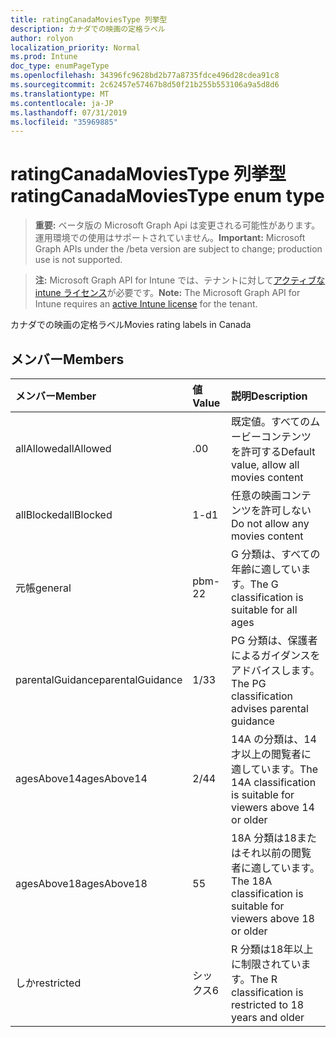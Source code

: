 ```yaml
---
title: ratingCanadaMoviesType 列挙型
description: カナダでの映画の定格ラベル
author: rolyon
localization_priority: Normal
ms.prod: Intune
doc_type: enumPageType
ms.openlocfilehash: 34396fc9628bd2b77a8735fdce496d28cdea91c8
ms.sourcegitcommit: 2c62457e57467b8d50f21b255b553106a9a5d8d6
ms.translationtype: MT
ms.contentlocale: ja-JP
ms.lasthandoff: 07/31/2019
ms.locfileid: "35969885"
---
```

# <a name="ratingcanadamoviestype-enum-type"></a><span data-ttu-id="df554-103">ratingCanadaMoviesType 列挙型</span><span class="sxs-lookup"><span data-stu-id="df554-103">ratingCanadaMoviesType enum type</span></span>

> <span data-ttu-id="df554-104">**重要:** ベータ版の Microsoft Graph Api は変更される可能性があります。運用環境での使用はサポートされていません。</span><span class="sxs-lookup"><span data-stu-id="df554-104">**Important:** Microsoft Graph APIs under the /beta version are subject to change; production use is not supported.</span></span>

> <span data-ttu-id="df554-105">**注:** Microsoft Graph API for Intune では、テナントに対して[アクティブな intune ライセンス](https://go.microsoft.com/fwlink/?linkid=839381)が必要です。</span><span class="sxs-lookup"><span data-stu-id="df554-105">**Note:** The Microsoft Graph API for Intune requires an [active Intune license](https://go.microsoft.com/fwlink/?linkid=839381) for the tenant.</span></span>

<span data-ttu-id="df554-106">カナダでの映画の定格ラベル</span><span class="sxs-lookup"><span data-stu-id="df554-106">Movies rating labels in Canada</span></span>

## <a name="members"></a><span data-ttu-id="df554-107">メンバー</span><span class="sxs-lookup"><span data-stu-id="df554-107">Members</span></span>
|<span data-ttu-id="df554-108">メンバー</span><span class="sxs-lookup"><span data-stu-id="df554-108">Member</span></span>|<span data-ttu-id="df554-109">値</span><span class="sxs-lookup"><span data-stu-id="df554-109">Value</span></span>|<span data-ttu-id="df554-110">説明</span><span class="sxs-lookup"><span data-stu-id="df554-110">Description</span></span>|
|:---|:---|:---|
|<span data-ttu-id="df554-111">allAllowed</span><span class="sxs-lookup"><span data-stu-id="df554-111">allAllowed</span></span>|<span data-ttu-id="df554-112">.0</span><span class="sxs-lookup"><span data-stu-id="df554-112">0</span></span>|<span data-ttu-id="df554-113">既定値。すべてのムービーコンテンツを許可する</span><span class="sxs-lookup"><span data-stu-id="df554-113">Default value, allow all movies content</span></span>|
|<span data-ttu-id="df554-114">allBlocked</span><span class="sxs-lookup"><span data-stu-id="df554-114">allBlocked</span></span>|<span data-ttu-id="df554-115">1-d</span><span class="sxs-lookup"><span data-stu-id="df554-115">1</span></span>|<span data-ttu-id="df554-116">任意の映画コンテンツを許可しない</span><span class="sxs-lookup"><span data-stu-id="df554-116">Do not allow any movies content</span></span>|
|<span data-ttu-id="df554-117">元帳</span><span class="sxs-lookup"><span data-stu-id="df554-117">general</span></span>|<span data-ttu-id="df554-118">pbm-2</span><span class="sxs-lookup"><span data-stu-id="df554-118">2</span></span>|<span data-ttu-id="df554-119">G 分類は、すべての年齢に適しています。</span><span class="sxs-lookup"><span data-stu-id="df554-119">The G classification is suitable for all ages</span></span>|
|<span data-ttu-id="df554-120">parentalGuidance</span><span class="sxs-lookup"><span data-stu-id="df554-120">parentalGuidance</span></span>|<span data-ttu-id="df554-121">1/3</span><span class="sxs-lookup"><span data-stu-id="df554-121">3</span></span>|<span data-ttu-id="df554-122">PG 分類は、保護者によるガイダンスをアドバイスします。</span><span class="sxs-lookup"><span data-stu-id="df554-122">The PG classification advises parental guidance</span></span>|
|<span data-ttu-id="df554-123">agesAbove14</span><span class="sxs-lookup"><span data-stu-id="df554-123">agesAbove14</span></span>|<span data-ttu-id="df554-124">2/4</span><span class="sxs-lookup"><span data-stu-id="df554-124">4</span></span>|<span data-ttu-id="df554-125">14A の分類は、14才以上の閲覧者に適しています。</span><span class="sxs-lookup"><span data-stu-id="df554-125">The 14A classification is suitable for viewers above 14 or older</span></span>|
|<span data-ttu-id="df554-126">agesAbove18</span><span class="sxs-lookup"><span data-stu-id="df554-126">agesAbove18</span></span>|<span data-ttu-id="df554-127">5</span><span class="sxs-lookup"><span data-stu-id="df554-127">5</span></span>|<span data-ttu-id="df554-128">18A 分類は18またはそれ以前の閲覧者に適しています。</span><span class="sxs-lookup"><span data-stu-id="df554-128">The 18A classification is suitable for viewers above 18 or older</span></span>|
|<span data-ttu-id="df554-129">しか</span><span class="sxs-lookup"><span data-stu-id="df554-129">restricted</span></span>|<span data-ttu-id="df554-130">シックス</span><span class="sxs-lookup"><span data-stu-id="df554-130">6</span></span>|<span data-ttu-id="df554-131">R 分類は18年以上に制限されています。</span><span class="sxs-lookup"><span data-stu-id="df554-131">The R classification is restricted to 18 years and older</span></span>|





